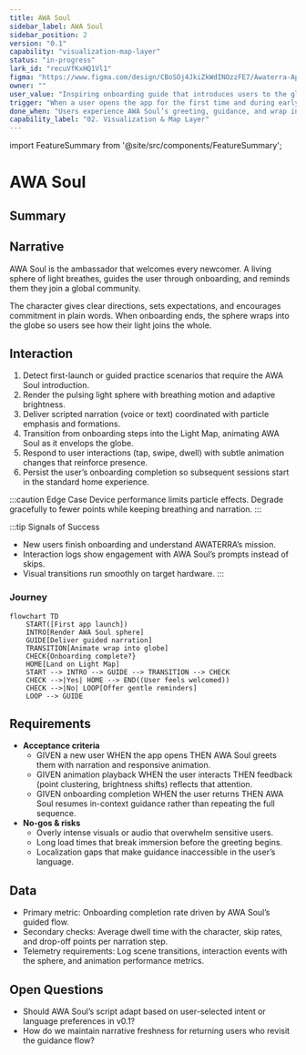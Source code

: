 ```yaml
---
title: AWA Soul
sidebar_label: AWA Soul
sidebar_position: 2
version: "0.1"
capability: "visualization-map-layer"
status: "in-progress"
lark_id: "recuVfKxHQ1Vl1"
figma: "https://www.figma.com/design/CBoSOj4JkiZkWdINOzzFE7/Awaterra-App-UIUX?node-id=48-4"
owner: ""
user_value: "Inspiring onboarding guide that introduces users to the global light community"
trigger: "When a user opens the app for the first time and during early guided practices"
done_when: "Users experience AWA Soul’s greeting, guidance, and wrap into the globe, establishing the community connection"
capability_label: "02. Visualization & Map Layer"
---
```


import FeatureSummary from '@site/src/components/FeatureSummary';

# AWA Soul

## Summary

<FeatureSummary />

## Narrative
AWA Soul is the ambassador that welcomes every newcomer. A living sphere of light breathes, guides the user through onboarding, and reminds them they join a global community.

The character gives clear directions, sets expectations, and encourages commitment in plain words. When onboarding ends, the sphere wraps into the globe so users see how their light joins the whole.

## Interaction
1. Detect first-launch or guided practice scenarios that require the AWA Soul introduction.
2. Render the pulsing light sphere with breathing motion and adaptive brightness.
3. Deliver scripted narration (voice or text) coordinated with particle emphasis and formations.
4. Transition from onboarding steps into the Light Map, animating AWA Soul as it envelops the globe.
5. Respond to user interactions (tap, swipe, dwell) with subtle animation changes that reinforce presence.
6. Persist the user’s onboarding completion so subsequent sessions start in the standard home experience.

:::caution Edge Case
Device performance limits particle effects. Degrade gracefully to fewer points while keeping breathing and narration.
:::

:::tip Signals of Success
- New users finish onboarding and understand AWATERRA’s mission.
- Interaction logs show engagement with AWA Soul’s prompts instead of skips.
- Visual transitions run smoothly on target hardware.
:::

### Journey

```mermaid
flowchart TD
    START([First app launch])
    INTRO[Render AWA Soul sphere]
    GUIDE[Deliver guided narration]
    TRANSITION[Animate wrap into globe]
    CHECK{Onboarding complete?}
    HOME[Land on Light Map]
    START --> INTRO --> GUIDE --> TRANSITION --> CHECK
    CHECK -->|Yes| HOME --> END((User feels welcomed))
    CHECK -->|No| LOOP[Offer gentle reminders]
    LOOP --> GUIDE
```

## Requirements
- **Acceptance criteria**
  - GIVEN a new user WHEN the app opens THEN AWA Soul greets them with narration and responsive animation.
  - GIVEN animation playback WHEN the user interacts THEN feedback (point clustering, brightness shifts) reflects that attention.
  - GIVEN onboarding completion WHEN the user returns THEN AWA Soul resumes in-context guidance rather than repeating the full sequence.
- **No-gos & risks**
  - Overly intense visuals or audio that overwhelm sensitive users.
  - Long load times that break immersion before the greeting begins.
  - Localization gaps that make guidance inaccessible in the user’s language.

## Data
- Primary metric: Onboarding completion rate driven by AWA Soul’s guided flow.
- Secondary checks: Average dwell time with the character, skip rates, and drop-off points per narration step.
- Telemetry requirements: Log scene transitions, interaction events with the sphere, and animation performance metrics.

## Open Questions
- Should AWA Soul’s script adapt based on user-selected intent or language preferences in v0.1?
- How do we maintain narrative freshness for returning users who revisit the guidance flow?
